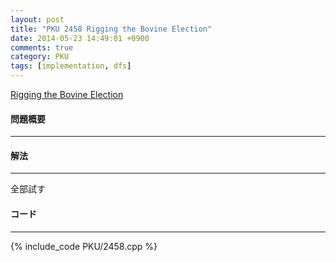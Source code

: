 ```yaml
---
layout: post
title: "PKU 2458 Rigging the Bovine Election"
date: 2014-05-23 14:49:01 +0900
comments: true
category: PKU
tags: [implementation, dfs]
---
```


[Rigging the Bovine Election](http://poj.org/problem?id=2458)

#### 問題概要

****

#### 解法

****

全部試す

#### コード

****

{% include_code PKU/2458.cpp %}
